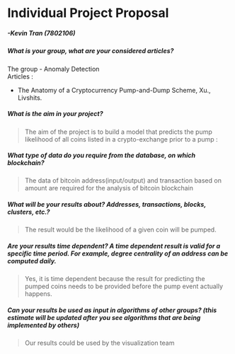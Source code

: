 # Individual Project Proposal 
##### -Kevin Tran (7802106)

##### What is your group, what are your considered articles?
The group - Anomaly Detection <br />
Articles :<br />
* The Anatomy of a Cryptocurrency Pump-and-Dump Scheme, Xu., Livshits.<br />

##### What is the aim in your project?
> The aim of the project is to build a model that predicts the pump likelihood of all coins listed in a crypto-exchange prior to a pump :<br />

##### What type of data do you require from the database, on which blockchain?
> The data of bitcoin address(input/output) and transaction based on amount are required for the analysis of bitcoin blockchain

##### What will be your results about? Addresses, transactions, blocks, clusters, etc.?
> The result would be the likelihood of a given coin will be pumped. 

##### Are your results time dependent? A time dependent result is valid for a specific time period. For example, degree centrality of an address can be computed daily.
> Yes, it is time dependent because the result for predicting the pumped coins needs to be provided before the pump event actually happens.

##### Can your results be used as input in algorithms of other groups? (this estimate will be updated after you see algorithms that are being implemented by others)
> Our results could be used by the visualization team



